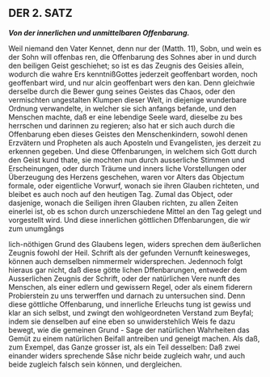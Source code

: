 <!-- Seite 45 , content-0062.xml -->

DER 2. SATZ
-----------


***Von der innerlichen und unmittelbaren Offenbarung.***


Weil niemand den Vater Kennet, denn nur der (Matth. 11), Sobn, und wein es der
Sohn will offenbas ren, die Offenbarung des Sohnes aber in und durch den
beiligen Geist geschiehet; so ist es das Zeugnis des Geisies allein, wodurch
die wahre Ers kenntnißGottes jederzeit geoffenbart worden, noch geoffenbart
wird, und nur alcin geoffenbart wers den kan. Denn gleichwie derselbe durch
die Bewer gung seines Geistes das Chaos, oder den vermischten ungestalten
Klumpen dieser Welt, in diejenige wunderbare Ordnung verwandelte, in welcher
sie sich anfangs befande, und den Menschen machte, daß er eine lebendige
Seele ward, dieselbe zu bes herrschen und darinnen zu regieren; also hat er
sich auch durch die Offenbarung eben dieses Geistes den Menschenkindern,
sowohl denen Erzvätern und Propheten als auch Aposteln und Evangelisten,
jes derzeit zu erkennen gegeben. Und diese Offenbarungen, in welchem sich
Gott durch den Geist kund thate, sie mochten nun durch ausserliche Stimmen
und Erscheinungen, oder durch Träume und inners liche Vorstellungen oder
Überzeugung des Herzens geschehen, waren vor Alters das Objectum formale,
oder eigentliche Vorwurf, wonach sie ihren Glauben richteten, und bleibet
es auch noch auf den heutigen Tag. Zumal das Object, oder dasjenige,
wonach die Seiligen ihren Glauben richten, zu allen Zeiten einerlei ist,
ob es schon durch unzerschiedene Mittel an den Tag gelegt und vorgestellt
wird. Und diese innerlichen göttlichen Dffenbarungen, die wir zum unumgångs

<!-- Seite 46 -->

lich-nöthigen Grund des Glaubens legen, widers sprechen dem äußerlichen
Zeugnis fowohl der Heil. Schrift als der gefunden Vernunft keinesweges,
können auch demselben nimmermelr widersprechen. Jedennoch folgt hieraus
gar nicht, daß diese götte lichen Dffenbarungen, entweder dem Ausserlichen
Zeugnis der Schrift, oder der natürlichen Vere nunft des Menschen, als einer
edlern und gewissern Regel, oder als einem fiderern Probierstein zu uns
terwerffen und darnach zu untersuchen sind. Denn diese göttliche Offenbarung,
und innerliche Erleuchs tung ist gewiss und klar an sich selbst, und zwingt
den wohlgeordneten Verstand zum Beyfal; indem sie denselben auf eine eben
so unwiderstehlich Weis fe dazu bewegt, wie die gemeinen Grund - Sage der
natürlichen Wahrheiten das Gemüt zu einem natürlichen Beifall antreiben
und geneigt machen. Als daß, zum Exempel, das Ganze grosser ist, als ein
Teil desselben: Daß zwei einander widers sprechende Såse nichr beide
zugleich wahr, und auch beide zugleich falsch sein können, und dergleichen.
